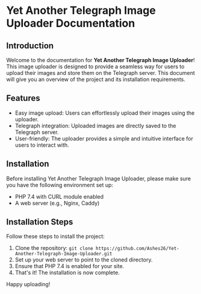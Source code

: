 # Yet Another Telegraph Image Uploader Documentation

## Introduction

Welcome to the documentation for **Yet Another Telegraph Image Uploader**! This image uploader is designed to provide a seamless way for users to upload their images and store them on the Telegraph server. This document will give you an overview of the project and its installation requirements.

## Features

- Easy image upload: Users can effortlessly upload their images using the uploader.
- Telegraph integration: Uploaded images are directly saved to the Telegraph server.
- User-friendly: The uploader provides a simple and intuitive interface for users to interact with.

## Installation

Before installing Yet Another Telegraph Image Uploader, please make sure you have the following environment set up:

- PHP 7.4 with CURL module enabled
- A web server (e.g., Nginx, Caddy)

## Installation Steps

Follow these steps to install the project:

1. Clone the repository: `git clone https://github.com/Ashes26/Yet-Another-Telegraph-Image-Uploader.git`
2. Set up your web server to point to the cloned directory.
3. Ensure that PHP 7.4 is enabled for your site.
4. That's it! The installation is now complete.

Happy uploading!
